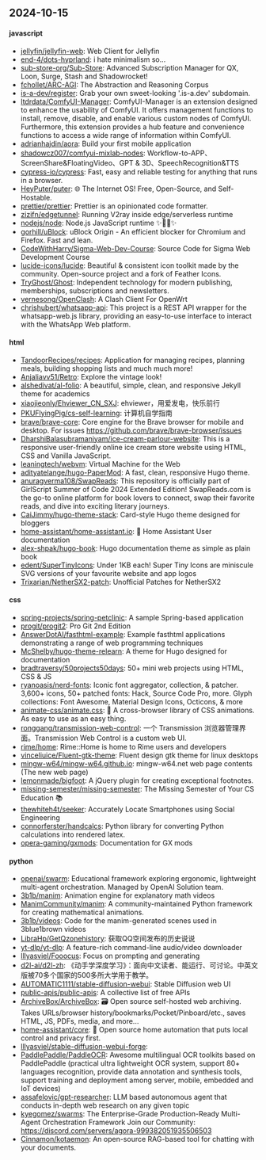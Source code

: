 ## 2024-10-15

#### javascript
* [jellyfin/jellyfin-web](https://github.com/jellyfin/jellyfin-web): Web Client for Jellyfin
* [end-4/dots-hyprland](https://github.com/end-4/dots-hyprland): i hate minimalism so...
* [sub-store-org/Sub-Store](https://github.com/sub-store-org/Sub-Store): Advanced Subscription Manager for QX, Loon, Surge, Stash and Shadowrocket!
* [fchollet/ARC-AGI](https://github.com/fchollet/ARC-AGI): The Abstraction and Reasoning Corpus
* [is-a-dev/register](https://github.com/is-a-dev/register): Grab your own sweet-looking '.is-a.dev' subdomain.
* [ltdrdata/ComfyUI-Manager](https://github.com/ltdrdata/ComfyUI-Manager): ComfyUI-Manager is an extension designed to enhance the usability of ComfyUI. It offers management functions to install, remove, disable, and enable various custom nodes of ComfyUI. Furthermore, this extension provides a hub feature and convenience functions to access a wide range of information within ComfyUI.
* [adrianhajdin/aora](https://github.com/adrianhajdin/aora): Build your first mobile application
* [shadowcz007/comfyui-mixlab-nodes](https://github.com/shadowcz007/comfyui-mixlab-nodes): Workflow-to-APP、ScreenShare&FloatingVideo、GPT & 3D、SpeechRecognition&TTS
* [cypress-io/cypress](https://github.com/cypress-io/cypress): Fast, easy and reliable testing for anything that runs in a browser.
* [HeyPuter/puter](https://github.com/HeyPuter/puter): 🌐 The Internet OS! Free, Open-Source, and Self-Hostable.
* [prettier/prettier](https://github.com/prettier/prettier): Prettier is an opinionated code formatter.
* [zizifn/edgetunnel](https://github.com/zizifn/edgetunnel): Running V2ray inside edge/serverless runtime
* [nodejs/node](https://github.com/nodejs/node): Node.js JavaScript runtime ✨🐢🚀✨
* [gorhill/uBlock](https://github.com/gorhill/uBlock): uBlock Origin - An efficient blocker for Chromium and Firefox. Fast and lean.
* [CodeWithHarry/Sigma-Web-Dev-Course](https://github.com/CodeWithHarry/Sigma-Web-Dev-Course): Source Code for Sigma Web Development Course
* [lucide-icons/lucide](https://github.com/lucide-icons/lucide): Beautiful & consistent icon toolkit made by the community. Open-source project and a fork of Feather Icons.
* [TryGhost/Ghost](https://github.com/TryGhost/Ghost): Independent technology for modern publishing, memberships, subscriptions and newsletters.
* [vernesong/OpenClash](https://github.com/vernesong/OpenClash): A Clash Client For OpenWrt
* [chrishubert/whatsapp-api](https://github.com/chrishubert/whatsapp-api): This project is a REST API wrapper for the whatsapp-web.js library, providing an easy-to-use interface to interact with the WhatsApp Web platform.

#### html
* [TandoorRecipes/recipes](https://github.com/TandoorRecipes/recipes): Application for managing recipes, planning meals, building shopping lists and much much more!
* [Anjaliavv51/Retro](https://github.com/Anjaliavv51/Retro): Explore the vintage look!
* [alshedivat/al-folio](https://github.com/alshedivat/al-folio): A beautiful, simple, clean, and responsive Jekyll theme for academics
* [xiaojieonly/Ehviewer_CN_SXJ](https://github.com/xiaojieonly/Ehviewer_CN_SXJ): ehviewer，用爱发电，快乐前行
* [PKUFlyingPig/cs-self-learning](https://github.com/PKUFlyingPig/cs-self-learning): 计算机自学指南
* [brave/brave-core](https://github.com/brave/brave-core): Core engine for the Brave browser for mobile and desktop. For issues https://github.com/brave/brave-browser/issues
* [DharshiBalasubramaniyam/ice-cream-parlour-website](https://github.com/DharshiBalasubramaniyam/ice-cream-parlour-website): This is a responsive user-friendly online ice cream store website using HTML, CSS and Vanilla JavaScript.
* [leaningtech/webvm](https://github.com/leaningtech/webvm): Virtual Machine for the Web
* [adityatelange/hugo-PaperMod](https://github.com/adityatelange/hugo-PaperMod): A fast, clean, responsive Hugo theme.
* [anuragverma108/SwapReads](https://github.com/anuragverma108/SwapReads): This repository is officially part of GirlScript Summer of Code 2024 Extended Edition! SwapReads.com is the go-to online platform for book lovers to connect, swap their favorite reads, and dive into exciting literary journeys.
* [CaiJimmy/hugo-theme-stack](https://github.com/CaiJimmy/hugo-theme-stack): Card-style Hugo theme designed for bloggers
* [home-assistant/home-assistant.io](https://github.com/home-assistant/home-assistant.io): 📘 Home Assistant User documentation
* [alex-shpak/hugo-book](https://github.com/alex-shpak/hugo-book): Hugo documentation theme as simple as plain book
* [edent/SuperTinyIcons](https://github.com/edent/SuperTinyIcons): Under 1KB each! Super Tiny Icons are miniscule SVG versions of your favourite website and app logos
* [Trixarian/NetherSX2-patch](https://github.com/Trixarian/NetherSX2-patch): Unofficial Patches for NetherSX2

#### css
* [spring-projects/spring-petclinic](https://github.com/spring-projects/spring-petclinic): A sample Spring-based application
* [progit/progit2](https://github.com/progit/progit2): Pro Git 2nd Edition
* [AnswerDotAI/fasthtml-example](https://github.com/AnswerDotAI/fasthtml-example): Example fasthtml applications demonstrating a range of web programming techniques
* [McShelby/hugo-theme-relearn](https://github.com/McShelby/hugo-theme-relearn): A theme for Hugo designed for documentation
* [bradtraversy/50projects50days](https://github.com/bradtraversy/50projects50days): 50+ mini web projects using HTML, CSS & JS
* [ryanoasis/nerd-fonts](https://github.com/ryanoasis/nerd-fonts): Iconic font aggregator, collection, & patcher. 3,600+ icons, 50+ patched fonts: Hack, Source Code Pro, more. Glyph collections: Font Awesome, Material Design Icons, Octicons, & more
* [animate-css/animate.css](https://github.com/animate-css/animate.css): 🍿 A cross-browser library of CSS animations. As easy to use as an easy thing.
* [ronggang/transmission-web-control](https://github.com/ronggang/transmission-web-control): 一个 Transmission 浏览器管理界面。Transmission Web Control is a custom web UI.
* [rime/home](https://github.com/rime/home): Rime::Home is home to Rime users and developers
* [vinceliuice/Fluent-gtk-theme](https://github.com/vinceliuice/Fluent-gtk-theme): Fluent design gtk theme for linux desktops
* [mingw-w64/mingw-w64.github.io](https://github.com/mingw-w64/mingw-w64.github.io): mingw-w64.net web page contents (The new web page)
* [lemonmade/bigfoot](https://github.com/lemonmade/bigfoot): A jQuery plugin for creating exceptional footnotes.
* [missing-semester/missing-semester](https://github.com/missing-semester/missing-semester): The Missing Semester of Your CS Education 📚
* [thewhiteh4t/seeker](https://github.com/thewhiteh4t/seeker): Accurately Locate Smartphones using Social Engineering
* [connorferster/handcalcs](https://github.com/connorferster/handcalcs): Python library for converting Python calculations into rendered latex.
* [opera-gaming/gxmods](https://github.com/opera-gaming/gxmods): Documentation for GX mods

#### python
* [openai/swarm](https://github.com/openai/swarm): Educational framework exploring ergonomic, lightweight multi-agent orchestration. Managed by OpenAI Solution team.
* [3b1b/manim](https://github.com/3b1b/manim): Animation engine for explanatory math videos
* [ManimCommunity/manim](https://github.com/ManimCommunity/manim): A community-maintained Python framework for creating mathematical animations.
* [3b1b/videos](https://github.com/3b1b/videos): Code for the manim-generated scenes used in 3blue1brown videos
* [LibraHp/GetQzonehistory](https://github.com/LibraHp/GetQzonehistory): 获取QQ空间发布的历史说说
* [yt-dlp/yt-dlp](https://github.com/yt-dlp/yt-dlp): A feature-rich command-line audio/video downloader
* [lllyasviel/Fooocus](https://github.com/lllyasviel/Fooocus): Focus on prompting and generating
* [d2l-ai/d2l-zh](https://github.com/d2l-ai/d2l-zh): 《动手学深度学习》：面向中文读者、能运行、可讨论。中英文版被70多个国家的500多所大学用于教学。
* [AUTOMATIC1111/stable-diffusion-webui](https://github.com/AUTOMATIC1111/stable-diffusion-webui): Stable Diffusion web UI
* [public-apis/public-apis](https://github.com/public-apis/public-apis): A collective list of free APIs
* [ArchiveBox/ArchiveBox](https://github.com/ArchiveBox/ArchiveBox): 🗃 Open source self-hosted web archiving. Takes URLs/browser history/bookmarks/Pocket/Pinboard/etc., saves HTML, JS, PDFs, media, and more...
* [home-assistant/core](https://github.com/home-assistant/core): 🏡 Open source home automation that puts local control and privacy first.
* [lllyasviel/stable-diffusion-webui-forge](https://github.com/lllyasviel/stable-diffusion-webui-forge): 
* [PaddlePaddle/PaddleOCR](https://github.com/PaddlePaddle/PaddleOCR): Awesome multilingual OCR toolkits based on PaddlePaddle (practical ultra lightweight OCR system, support 80+ languages recognition, provide data annotation and synthesis tools, support training and deployment among server, mobile, embedded and IoT devices)
* [assafelovic/gpt-researcher](https://github.com/assafelovic/gpt-researcher): LLM based autonomous agent that conducts in-depth web research on any given topic
* [kyegomez/swarms](https://github.com/kyegomez/swarms): The Enterprise-Grade Production-Ready Multi-Agent Orchestration Framework Join our Community: https://discord.com/servers/agora-999382051935506503
* [Cinnamon/kotaemon](https://github.com/Cinnamon/kotaemon): An open-source RAG-based tool for chatting with your documents.
